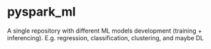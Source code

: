 # pyspark_ml
A single repository with different ML models development (training + inferencing). E.g. regression, classification, clustering, and maybe DL
